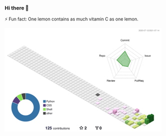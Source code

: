 ### Hi there 👋
⚡ Fun fact: One lemon contains as much vitamin C as one lemon.

![](./profile-3d-contrib/profile-season-animate.svg)


